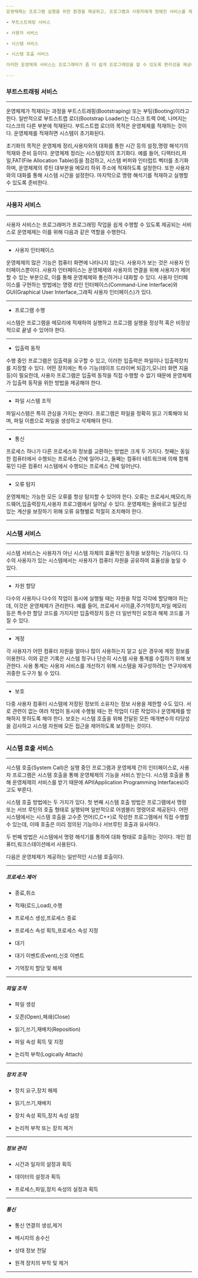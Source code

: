 ```yaml
---
운영체제는 프로그램 실행을 위한 환경을 제공하고, 프로그램과 사용자에게 정해진 서비스를 제공한다. 물론, 운영체제마다 제공하는 서비스가 다르지만 일반적으로 다음과 같은 서비스를 제공한다.

- 부트스트래핑 서비스

- 사용자 서비스

- 시스템 서비스

- 시스템 호출 서비스

이러한 운영체제 서비스는 프로그래머가 좀 더 쉽게 프로그래밍을 할 수 있도록 편리성을 제공해 준다.

---
```

### 부트스트래핑 서비스
---
운영체제가 적재되는 과정을 부트스트래핑(Bootstraping) 또는 부팅(Booting)이라고 한다. 일반적으로 부트스트랩 로더(Bootstrap Loader)는 디스크 트랙 0에, 나머지는 디스크의 다른 부분에 적재된다. 부트스트랩 로더의 목적은 운영체제를 적재하는 것이다. 운영체제를 적재하면 시스템이 초기화된다.

초기화의 목적은 운영체제 정리,사용자와의 대화를 통한 시간 등의 설정,명령 해석기의 적재와 준비 등이다. 운영체제 정리는 시스템장치의 초기화다. 예를 들어, 디렉터리,파일,FAT(File Allocation Table)등을 점검하고, 시스템 버퍼와 인터럽트 벡터를 초기화하며, 운영체제의 루틴 대부분을 메모리 하위 주소에 적재하도록 설정한다. 또한 사용자와의 대화를 통해 시스템 시간을 설정한다. 마지막으로 명령 해석기를 적재하고 실행할 수 있도록 준비한다.

--- 
### 사용자 서비스
---
사용자 서비스는 프로그래머가 프로그래밍 작업을 쉽게 수행할 수 있도록 제공되는 서비스로 운영체제는 이를 위해 다음과 같은 역할을 수행한다.

---

- 사용자 인터페이스

운영체제의 많은 기능은 컴퓨터 화면에 나타나지 않는다. 사용자가 보는 것은 사용자 인터페이스뿐이다. 사용자 인터페이스는 운영체제와 사용자의 연결을 위해 사용자가 제어할 수 있는 부분으로, 이를 통해 운영체제와 통신하거나 대화할 수 있다. 사용자 인터페이스를 구현하는 방법에는 명령 라인 인터페이스(Command-Line Interface)와 GUI(Graphical User Interface,그래픽 사용자 인터페이스)가 있다. 

---
- 프로그램 수행

시스템은 프로그램을 메모리에 적재하여 실행하고 프로그램 실행을 정상적 혹은 비정상적으로 끝낼 수 있어야 한다.

---
- 입출력 동작

수행 중인 프로그램은 입출력을 요구할 수 있고, 이러한 입출력은 파일이나 입출력장치를 지정할 수 있다. 어떤 장치에는 특수 기능(테이프 드라이버 되감기,모니터 화면 지움 등)이 필요한데, 사용자 프로그램은 입출력 동작을 직접 수행할 수 없기 때문에 운영체제가 입출력 동작을 위한 방법을 제공해야 한다.

---
- 파일 시스템 조작

파일시스템은 특히 관심을 가지는 분야다. 프로그램은 파일을 정확히 읽고 기록해야 되며, 파일 이름으로 파일을 생성하고 삭제해야 한다.

---
- 통신

프로세스 하나가 다른 프로세스와 정보를 교환하는 방법은 크게 두 가지다. 첫째는 동일한 컴퓨터에서 수행되는 프로세스 간에 일어나고, 둘째는 컴퓨터 네트워크에 의해 함께 묶인 다른 컴퓨터 시스템에서 수행되는 프로세스 간에 일어난다.

---
- 오류 탐지

운영체제는 가능한 모든 오류를 항상 탐지할 수 있어야 한다. 오류는 프로세서,메모리,하드웨어,입출력장치,사용자 프로그램에서 일어날 수 있다. 운영체제는 올바르고 일관성 있는 계산을 보장하기 위해 오류 유형별로 적절히 조치해야 한다.

---
### 시스템 서비스
---
시스템 서비스는 사용자가 아닌 시스템 자체의 효율적인 동작을 보장하는 기능이다. 다수의 사용자가 있는 시스템에서는 사용자가 컴퓨터 자원을 공유하여 효율성을 높일 수 있다.

---
- 자원 할당


다수의 사용자나 다수의 작업이 동시에 실행될 때는 자원을 작업 각각에 할당해야 하는데, 이것은 운영체제가 관리한다. 예를 들어, 프로세서 사이클,주기억장치,파일 메모리 등은 특수한 할당 코드를 가지지만 입출력장치 등은 더 일반적인 요청과 해제 코드를 가질 수 있다. 

---
- 계정

각 사용자가 어떤 컴퓨터 자원을 얼마나 많이 사용하는지 알고 싶은 경우에 계정 정보를 이용한다. 이와 같은 기록은 시스템 청구나 단순히 시스템 사용 통계를 수집하기 위해 보관한다. 사용 통계는 사용자 서비스를 개선하기 위해 시스템을 재구성하려는 연구자에게 귀중한 도구가 될 수 있다.

---
- 보호

다중 사용자 컴퓨터 시스템에 저장된 정보의 소유자는 정보 사용을 제한할 수도 있다. 서로 관련이 없는 여러 작업이 동시에 수행될 때는 한 작업이 다른 작업이나 운영체제를 방해하지 못하도록 해야 한다. 보호는 시스템 호출을 위해 전달된 모든 매개변수의 타당성을 검사하고 시스템 자원에 모든 접근을 제어하도록 보장하는 것이다.

---
### 시스템 호출 서비스
---
시스템 호출(System Call)은 실행 중인 프로그램과 운영체제 간의 인터페이스로, 사용자 프로그램은 시스템 호출을 통해 운영체제의 기능을 서비스 받는다. 시스템 호출을 통해 운영체제의 서비스를 받기 때문에 API(Application Programming Interfaces)라고도 부른다.

시스템 호출 방법에는 두 가지가 있다. 첫 번째 시스템 호출 방법은 프로그램에서 명령 또는 서브 루틴의 호출 형태로 실행되며 일반적으로 어셈블리 명령어로 제공된다. 어떤 시스템에서는 시스템 호출을 고수준 언어(C,C++)로 작성한 프로그램에서 직접 수행할 수 있는데, 이때 호출은 미리 정의된 기능이나 서브루틴 호출과 유사하다.

두 번째 방법은 시스템에서 명령 해석기를 통하여 대화 형태로 호출하는 것이다. 개인 컴퓨터,워크스테이션에서 사용된다.

다음은 운영체제가 제공하는 일반적인 시스템 호출이다.

---
##### 프로세스 제어

- 종료,취소

- 적재(로드,Load),수행

- 프로세스 생성,프로세스 종료

- 프로세스 속성 획득,프로세스 속성 지정

- 대기

- 대기 이벤트(Event),신호 이벤트

- 기억장치 할당 및 해제

---
##### 파일 조작

- 파일 생성

- 오픈(Open),페쇄(Close)

- 읽기,쓰기,재배치(Reposition)

- 파일 속성 획득 및 지정

- 논리적 부착(Logically Attach)

---
##### 장치 조작

- 장치 요구,장치 해제

- 읽기,쓰기,재배치

- 장치 속성 획득,장치 속성 설정

- 논리적 부착 또는 장치 제거

---
##### 정보 관리

- 시간과 일자의 설정과 획득

- 데이터의 설정과 획득

- 프로세스,파일,장치 속성의 설정과 획득

---
##### 통신

- 통신 연결의 생성,제거

- 메시지의 송수신

- 상태 정보 전달

- 원격 장치의 부착 및 제거

---











































































































